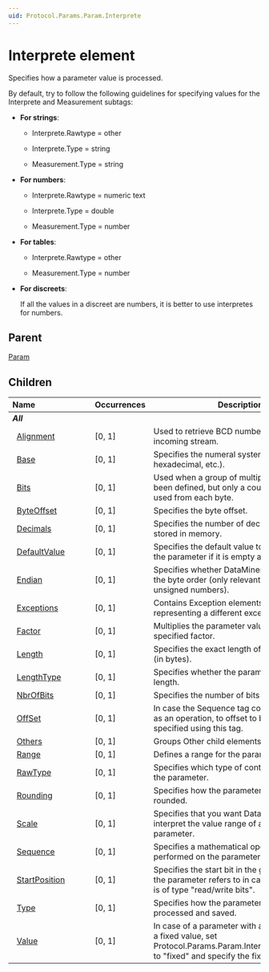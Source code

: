 ```yaml
---
uid: Protocol.Params.Param.Interprete
---
```


# Interprete element

Specifies how a parameter value is processed.

By default, try to follow the following guidelines for specifying values for the Interprete and Measurement subtags:

- **For strings**:

  - Interprete.Rawtype = other

  - Interprete.Type = string

  - Measurement.Type = string

- **For numbers**:

  - Interprete.Rawtype = numeric text

  - Interprete.Type = double

  - Measurement.Type = number 

- **For tables**:

  - Interprete.Rawtype = other


  - Measurement.Type = number 

- **For discreets**:

  If all the values in a discreet are numbers, it is better to use interpretes for numbers.

## Parent

[Param](xref:Protocol.Params.Param)

## Children

|Name&nbsp;&nbsp;&nbsp;&nbsp;&nbsp;&nbsp;&nbsp;&nbsp;&nbsp;&nbsp;&nbsp;&nbsp;&nbsp;&nbsp;&nbsp;&nbsp;&nbsp;&nbsp;&nbsp;&nbsp;&nbsp;&nbsp;&nbsp;&nbsp;|Occurrences|Description|
|--- |--- |--- |
|***All***|||
|&nbsp;&nbsp;[Alignment](xref:Protocol.Params.Param.Interprete.Alignment)|[0, 1]|Used to retrieve BCD numbers from an incoming stream.|
|&nbsp;&nbsp;[Base](xref:Protocol.Params.Param.Interprete.Base)|[0, 1]|Specifies the numeral system (decimal, hexadecimal, etc.).|
|&nbsp;&nbsp;[Bits](xref:Protocol.Params.Param.Interprete.Bits)|[0, 1]|Used when a group of multiple bytes has been defined, but only a couple of bits are used from each byte.|
|&nbsp;&nbsp;[ByteOffset](xref:Protocol.Params.Param.Interprete.ByteOffset)|[0, 1]|Specifies the byte offset.|
|&nbsp;&nbsp;[Decimals](xref:Protocol.Params.Param.Interprete.Decimals)|[0, 1]|Specifies the number of decimals that will be stored in memory.|
|&nbsp;&nbsp;[DefaultValue](xref:Protocol.Params.Param.Interprete.DefaultValue)|[0, 1]|Specifies the default value to be assigned to the parameter if it is empty after startup.|
|&nbsp;&nbsp;[Endian](xref:Protocol.Params.Param.Interprete.Endian)|[0, 1]|Specifies whether DataMiner must reverse the byte order (only relevant in case of unsigned numbers).|
|&nbsp;&nbsp;[Exceptions](xref:Protocol.Params.Param.Interprete.Exceptions)|[0, 1]|Contains Exception elements, each representing a different exceptional state.|
|&nbsp;&nbsp;[Factor](xref:Protocol.Params.Param.Interprete.Factor)|[0, 1]|Multiplies the parameter value with the specified factor.|
|&nbsp;&nbsp;[Length](xref:Protocol.Params.Param.Interprete.Length)|[0, 1]|Specifies the exact length of the parameter (in bytes).|
|&nbsp;&nbsp;[LengthType](xref:Protocol.Params.Param.Interprete.LengthType)|[0, 1]|Specifies whether the parameter has a fixed length.|
|&nbsp;&nbsp;[NbrOfBits](xref:Protocol.Params.Param.Interprete.NbrOfBits)|[0, 1]|Specifies the number of bits needed.|
|&nbsp;&nbsp;[OffSet](xref:Protocol.Params.Param.Interprete.OffSet)|[0, 1]|In case the Sequence tag contains "OffSet " as an operation, to offset to be added can be specified using this tag.|
|&nbsp;&nbsp;[Others](xref:Protocol.Params.Param.Interprete.Others)|[0, 1]|Groups Other child elements.|
|&nbsp;&nbsp;[Range](xref:Protocol.Params.Param.Interprete.Range)|[0, 1]|Defines a range for the parameter values.|
|&nbsp;&nbsp;[RawType](xref:Protocol.Params.Param.Interprete.RawType)|[0, 1]|Specifies which type of content is allowed in the parameter.|
|&nbsp;&nbsp;[Rounding](xref:Protocol.Params.Param.Interprete.Rounding)|[0, 1]|Specifies how the parameter value is rounded.|
|&nbsp;&nbsp;[Scale](xref:Protocol.Params.Param.Interprete.Scale)|[0, 1]|Specifies that you want DataMiner to re-interpret the value range of a particular parameter.|
|&nbsp;&nbsp;[Sequence](xref:Protocol.Params.Param.Interprete.Sequence)|[0, 1]|Specifies a mathematical operation to be performed on the parameter value.|
|&nbsp;&nbsp;[StartPosition](xref:Protocol.Params.Param.Interprete.StartPosition)|[0, 1]|Specifies the start bit in the group to which the parameter refers to in case the parameter is of type "read/write bits".|
|&nbsp;&nbsp;[Type](xref:Protocol.Params.Param.Interprete.Type)|[0, 1]|Specifies how the parameter should be processed and saved.|
|&nbsp;&nbsp;[Value](xref:Protocol.Params.Param.Interprete.Value)|[0, 1]|In case of a parameter with a fixed length and a fixed value, set Protocol.Params.Param.Interprete.LengthType to "fixed" and specify the fixed value here.|

